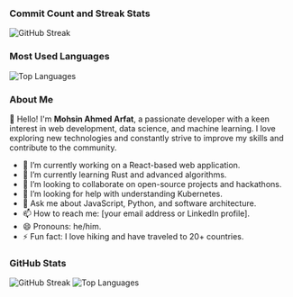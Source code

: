 ### Commit Count and Streak Stats

![GitHub Streak](https://github-readme-streak-stats.herokuapp.com/?user=mohsinahmedarfat&theme=dark&hide_border=true)

### Most Used Languages

![Top Languages](https://github-readme-stats.vercel.app/api/top-langs/?username=mohsinahmedarfat&layout=compact&theme=dark&hide_border=true)

### About Me

👋 Hello! I'm **Mohsin Ahmed Arfat**, a passionate developer with a keen interest in web development, data science, and machine learning. I love exploring new technologies and constantly strive to improve my skills and contribute to the community.

- 🔭 I’m currently working on a React-based web application.
- 🌱 I’m currently learning Rust and advanced algorithms.
- 👯 I’m looking to collaborate on open-source projects and hackathons.
- 🤔 I’m looking for help with understanding Kubernetes.
- 💬 Ask me about JavaScript, Python, and software architecture.
- 📫 How to reach me: [your email address or LinkedIn profile].
- 😄 Pronouns: he/him.
- ⚡ Fun fact: I love hiking and have traveled to 20+ countries.

### GitHub Stats

![GitHub Streak](https://github-readme-streak-stats.herokuapp.com/?user=mohsinahmedarfat&theme=dark&hide_border=true)
![Top Languages](https://github-readme-stats.vercel.app/api/top-langs/?username=mohsinahmedarfat&layout=compact&theme=dark&hide_border=true)

